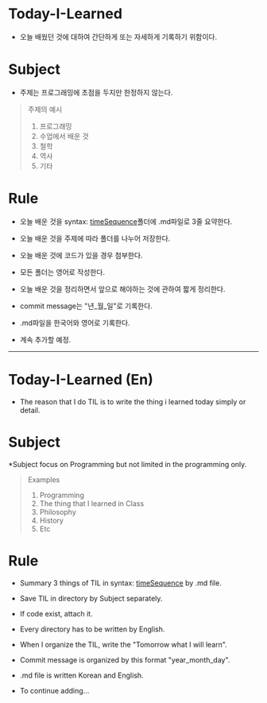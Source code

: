﻿# Today-I-Learned

 * 오늘 배웠던 것에 대하여 간단하게 또는 자세하게 기록하기 위함이다.
 
# Subject

 * 주제는 프로그래밍에 초점을 두지만 한정하지 않는다.
 > 주제의 예시
  > 1. 프로그래밍
  > 2. 수업에서 배운 것
  > 3. 철학
  > 4. 역사
  > 5. 기타
# Rule

 * 오늘 배운 것을 syntax: [timeSequence](https://github.com/MIR013/Today-I-Learned/tree/master/timeSequence)폴더에 .md파일로 3줄 요약한다.
 * 오늘 배운 것을 주제에 따라 폴더를 나누어 저장한다.
 * 오늘 배운 것에 코드가 있을 경우 첨부한다.
 * 모든 폴더는 영어로 작성한다.
 * 오늘 배운 것을 정리하면서 앞으로 해야하는 것에 관하여 짧게 정리한다.
 * commit message는 "년_월_일"로 기록한다.
 * .md파일을 한국어와 영어로 기록한다.

 * 계속 추가할 예정.
 
 ----------------------------------------------------------------

# Today-I-Learned (En)
 * The reason that I do TIL is to write the thing i learned today simply or detail.
 
# Subject
 *Subject focus on Programming but not limited in the programming only.
 > Examples
  > 1. Programming
  > 2. The thing that I learned in Class
  > 3. Philosophy
  > 4. History
  > 5. Etc

# Rule
 * Summary 3 things of TIL in syntax: [timeSequence](https://github.com/MIR013/Today-I-Learned/tree/master/timeSequence) by .md file.
 * Save TIL in directory by Subject separately.
 * If code exist, attach it.
 * Every directory has to be written by English.
 * When I organize the TIL, write the "Tomorrow what I will learn".
 * Commit message is organized by this format "year_month_day".
 * .md file is written Korean and English.

 * To continue adding...
